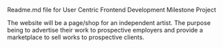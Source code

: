 Readme.md file for User Centric Frontend Development Milestone Project

The website will be a page/shop for an independent artist. The purpose being to advertise their work to prospective employers 
and provide a marketplace to sell works to prospective clients.